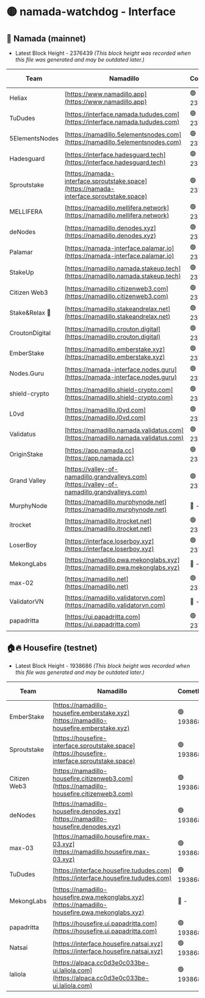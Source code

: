 # 🟡 namada-watchdog - Interface

## 🚀 Namada (mainnet)
- Latest Block Height - 2376439 *(This block height was recorded when this file was generated and may be outdated later.)*

| Team | Namadillo | CometBFT | Indexer | MASP Indexer |
|-|-|-|-|-|
| Heliax | [https://www.namadillo.app](https://www.namadillo.app) | 🟢 2376417 | 🟢 2376417 | 🟢 2376416 |
| TuDudes | [https://interface.namada.tududes.com](https://interface.namada.tududes.com) | 🟢 2376417 | 🟢 2376417 | 🟢 2376416 |
| 5ElementsNodes | [https://namadillo.5elementsnodes.com](https://namadillo.5elementsnodes.com) | 🟢 2376417 | 🟢 2376417 | 🟢 2376416 |
| Hadesguard | [https://interface.hadesguard.tech](https://interface.hadesguard.tech) | 🟢 2376418 | 🟢 2376417 | 🟢 2376417 |
| Sproutstake | [https://namada-interface.sproutstake.space](https://namada-interface.sproutstake.space) | 🟢 2376418 | 🟢 2376418 | 🟢 2376418 |
| MELLIFERA | [https://namadillo.mellifera.network](https://namadillo.mellifera.network) | 🟢 2376419 | 🟢 2376419 | 🟢 2376419 |
| deNodes | [https://namadillo.denodes.xyz](https://namadillo.denodes.xyz) | 🟢 2376420 | 🟢 2376420 | 🟢 2376420 |
| Palamar | [https://namada-interface.palamar.io](https://namada-interface.palamar.io) | 🟢 2376420 | 🟢 2376420 | 🟢 2376420 |
| StakeUp | [https://namadillo.namada.stakeup.tech](https://namadillo.namada.stakeup.tech) | 🟢 2376421 | 🟢 2376421 | 🟢 2376421 |
| Citizen Web3 | [https://namadillo.citizenweb3.com](https://namadillo.citizenweb3.com) | 🟢 2376421 | 🟢 2376421 | 🟢 2376421 |
| Stake&Relax 🦥 | [https://namadillo.stakeandrelax.net](https://namadillo.stakeandrelax.net) | 🟢 2376421 | 🔴 - | 🟢 2376422 |
| CroutonDigital | [https://namadillo.crouton.digital](https://namadillo.crouton.digital) | 🟢 2376424 | 🟢 2376424 | 🟢 2376424 |
| EmberStake | [https://namadillo.emberstake.xyz](https://namadillo.emberstake.xyz) | 🟢 2376425 | 🟢 2376425 | 🟢 2376425 |
| Nodes.Guru | [https://namada-interface.nodes.guru](https://namada-interface.nodes.guru) | 🟢 2376425 | 🟢 2376425 | 🟢 2376425 |
| shield-crypto | [https://namadillo.shield-crypto.com](https://namadillo.shield-crypto.com) | 🟢 2376426 | 🔴 - | 🔴 - |
| L0vd | [https://namadillo.l0vd.com](https://namadillo.l0vd.com) | 🟢 2376431 | 🟢 2376430 | 🟢 2376430 |
| Validatus | [https://namadillo.namada.validatus.com](https://namadillo.namada.validatus.com) | 🟢 2376431 | 🟢 2376431 | 🟢 2376431 |
| OriginStake | [https://app.namada.cc](https://app.namada.cc) | 🟢 2376432 | 🟢 2376432 | 🟢 2376432 |
| Grand Valley | [https://valley-of-namadillo.grandvalleys.com](https://valley-of-namadillo.grandvalleys.com) | 🟢 2376432 | 🟢 2376432 | 🟢 2376432 |
| MurphyNode | [https://namadillo.murphynode.net](https://namadillo.murphynode.net) | 🔴 - | 🔴 - | 🔴 - |
| itrocket | [https://namadillo.itrocket.net](https://namadillo.itrocket.net) | 🟢 2376435 | 🟢 2376435 | 🟢 2376435 |
| LoserBoy | [https://interface.loserboy.xyz](https://interface.loserboy.xyz) | 🟢 2376435 | 🟢 2376435 | 🟢 2376435 |
| MekongLabs | [https://namadillo.pwa.mekonglabs.xyz](https://namadillo.pwa.mekonglabs.xyz) | 🔴 - | 🔴 - | 🔴 - |
| max-02 | [https://namadillo.net](https://namadillo.net) | 🟢 2376436 | 🟢 2376436 | 🟢 2376436 |
| ValidatorVN | [https://namadillo.validatorvn.com](https://namadillo.validatorvn.com) | 🔴 - | 🔴 - | 🔴 - |
| papadritta | [https://ui.papadritta.com](https://ui.papadritta.com) | 🟢 2376439 | 🟢 2376439 | 🟢 2376439 |

## 🏠🔥 Housefire (testnet)
- Latest Block Height - 1938686 *(This block height was recorded when this file was generated and may be outdated later.)*

| Team | Namadillo | CometBFT | Indexer | MASP Indexer |
|-|-|-|-|-|
| EmberStake | [https://namadillo-housefire.emberstake.xyz](https://namadillo-housefire.emberstake.xyz) | 🟢 1938683 | 🟢 1938683 | 🟢 1938683 |
| Sproutstake | [https://housefire-interface.sproutstake.space](https://housefire-interface.sproutstake.space) | 🟢 1938683 | 🟢 1938683 | 🟢 1938683 |
| Citizen Web3 | [https://namadillo-housefire.citizenweb3.com](https://namadillo-housefire.citizenweb3.com) | 🟢 1938684 | 🔴 1887621 | 🟢 1938684 |
| deNodes | [https://namadillo-housefire.denodes.xyz](https://namadillo-housefire.denodes.xyz) | 🟢 1938684 | 🔴 1890250 | 🟢 1938684 |
| max-03 | [https://namadillo.housefire.max-03.xyz](https://namadillo.housefire.max-03.xyz) | 🟢 1938685 | 🟢 1938684 | 🟢 1938684 |
| TuDudes | [https://interface.housefire.tududes.com](https://interface.housefire.tududes.com) | 🟢 1938685 | 🔴 1896505 | 🟢 1938685 |
| MekongLabs | [https://namadillo-housefire.pwa.mekonglabs.xyz](https://namadillo-housefire.pwa.mekonglabs.xyz) | 🔴 - | 🔴 - | 🔴 - |
| papadritta | [https://housefire.ui.papadritta.com](https://housefire.ui.papadritta.com) | 🟢 1938685 | 🟢 1938685 | 🟢 1938685 |
| Natsai | [https://interface.housefire.natsai.xyz](https://interface.housefire.natsai.xyz) | 🟢 1938686 | 🟢 1938686 | 🟢 1938686 |
| laliola | [https://alpaca.cc0d3e0c033be-ui.laliola.com](https://alpaca.cc0d3e0c033be-ui.laliola.com) | 🟢 1938686 | 🟢 1938686 | 🟢 1938686 |

